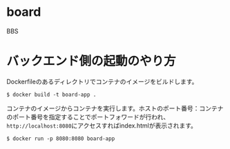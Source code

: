 # board
BBS


# バックエンド側の起動のやり方

Dockerfileのあるディレクトリでコンテナのイメージをビルドします。

```
$ docker build -t board-app .
```

コンテナのイメージからコンテナを実行します。ホストのポート番号：コンテナのポート番号を指定することでポートフォワードが行われ、`http://localhost:8080`にアクセスすればindex.htmlが表示されます。

```
$ docker run -p 8080:8080 board-app
```
